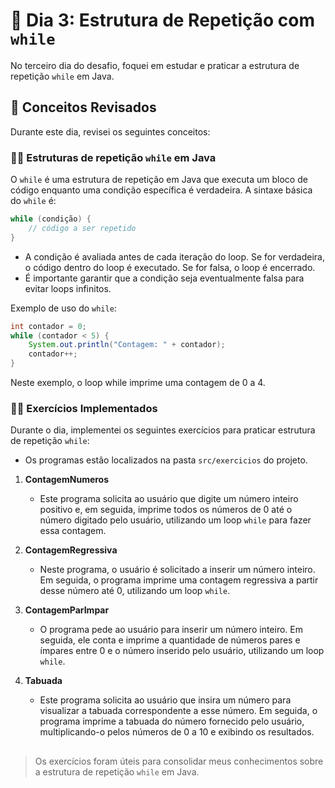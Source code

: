 # 📝 Dia 3: Estrutura de Repetição com `while`

No terceiro dia do desafio, foquei em estudar e praticar a estrutura de repetição `while` em Java.

## 🧠 Conceitos Revisados

Durante este dia, revisei os seguintes conceitos:

### ✍🏻 Estruturas de repetição `while` em Java

O `while` é uma estrutura de repetição em Java que executa um bloco de código enquanto uma condição específica é verdadeira. A sintaxe básica do `while` é:

```java
while (condição) {
    // código a ser repetido
}
```
- A condição é avaliada antes de cada iteração do loop. Se for verdadeira, o código dentro do loop é executado. Se for falsa, o loop é encerrado.
- É importante garantir que a condição seja eventualmente falsa para evitar loops infinitos.

Exemplo de uso do `while`:

```java
int contador = 0;
while (contador < 5) {
    System.out.println("Contagem: " + contador);
    contador++;
}
```

Neste exemplo, o loop while imprime uma contagem de 0 a 4.

### ✍🏻 Exercícios Implementados

Durante o dia, implementei os seguintes exercícios para praticar estrutura de repetição `while`:
 - Os programas estão localizados na pasta `src/exercicios` do projeto.
   
1. **ContagemNumeros**
   - Este programa solicita ao usuário que digite um número inteiro positivo e, em seguida, imprime todos os números de 0 até o número digitado pelo usuário, utilizando um loop `while` para fazer essa contagem.
     
2. **ContagemRegressiva**
    - Neste programa, o usuário é solicitado a inserir um número inteiro. Em seguida, o programa imprime uma contagem regressiva a partir desse número até 0, utilizando um loop `while`.
      
3. **ContagemParImpar**
    - O programa pede ao usuário para inserir um número inteiro. Em seguida, ele conta e imprime a quantidade de números pares e ímpares entre 0 e o número inserido pelo usuário, utilizando um loop `while`.
      
4. **Tabuada**
    - Este programa solicita ao usuário que insira um número para visualizar a tabuada correspondente a esse número. Em seguida, o programa imprime a tabuada do número fornecido pelo usuário, multiplicando-o pelos números de 0 a 10 e exibindo os resultados.

##

> Os exercícios foram úteis para consolidar meus conhecimentos sobre a estrutura de repetição `while` em Java.
